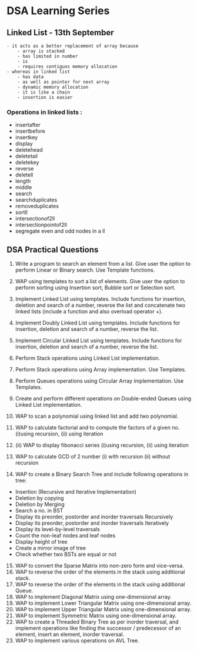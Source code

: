 # DSA Learning Series

## Linked List - 13th September
    - it acts as a better replacement of array because
        - array is stacked
        - has limited in number
        - is 
        - requires contiguos memory allocation
    - whereas in linked list
        - has data
        - as well as pointer for next array
        - dynamic memory allocation
        - it is like a chain
        - insertion is easier
### Operations in linked lists : 
- insertafter
- insertbefore
- insertkey
- display
- deletehead
- deletetail
- deletekey
- reverse
- deletell
- length
- middle
- search
- searchduplicates
- removeduplicates
- sortll
- intersectionof2ll
- intersectionpointof2ll
- segregate even and odd nodes in a ll
    
## DSA Practical Questions    
1. Write a program to search an element from a list. Give user the option to perform Linear or
Binary search. Use Template functions.
2. WAP using templates to sort a list of elements. Give user the option to perform sorting using
Insertion sort, Bubble sort or Selection sort.
3. Implement Linked List using templates. Include functions for insertion, deletion and search of
a number, reverse the list and concatenate two linked lists (include a function and also overload
operator +).
4. Implement Doubly Linked List using templates. Include functions for insertion, deletion and
search of a number, reverse the list.
5. Implement Circular Linked List using templates. Include functions for insertion, deletion and
search of a number, reverse the list.
6. Perform Stack operations using Linked List implementation.
7. Perform Stack operations using Array implementation. Use Templates.
8. Perform Queues operations using Circular Array implementation. Use Templates.
9. Create and perform different operations on Double-ended Queues using Linked List
implementation.
10. WAP to scan a polynomial using linked list and add two polynomial.

11. WAP to calculate factorial and to compute the factors of a given no. (i)using recursion, (ii)
using iteration
12. (ii) WAP to display fibonacci series (i)using recursion, (ii) using iteration
13. WAP to calculate GCD of 2 number (i) with recursion (ii) without recursion
14. WAP to create a Binary Search Tree and include following operations in tree:

- Insertion (Recursive and Iterative Implementation)
- Deletion by copying
- Deletion by Merging
- Search a no. in BST
- Display its preorder, postorder and inorder traversals Recursively
- Display its preorder, postorder and inorder traversals Iteratively
- Display its level-by-level traversals
- Count the non-leaf nodes and leaf nodes
- Display height of tree
- Create a mirror image of tree
- Check whether two BSTs are equal or not

15. WAP to convert the Sparse Matrix into non-zero form and vice-versa.
16. WAP to reverse the order of the elements in the stack using additional stack.
17. WAP to reverse the order of the elements in the stack using additional Queue.
18. WAP to implement Diagonal Matrix using one-dimensional array.
19. WAP to implement Lower Triangular Matrix using one-dimensional array.
20. WAP to implement Upper Triangular Matrix using one-dimensional array.
21. WAP to implement Symmetric Matrix using one-dimensional array.
22. WAP to create a Threaded Binary Tree as per inorder traversal, and implement operations like
finding the successor / predecessor of an element, insert an element, inorder traversal.
23. WAP to implement various operations on AVL Tree.

